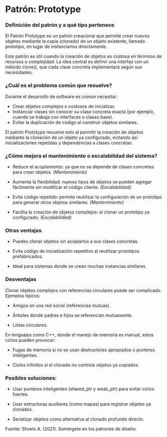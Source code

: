 # Patrón: Prototype
### Definición del patrón y a qué tipo pertenece

El Patrón Prototype es un patrón creacional que permite crear nuevos objetos mediante la copia (clonado) de un objeto existente, llamado prototipo, en lugar de instanciarlos directamente.

Este patrón es útil cuando la creación de objetos es costosa en términos de recursos o complejidad. La idea central es definir una interfaz con un método clone(), que cada clase concreta implementará según sus necesidades.

   

### ¿Cuál es el problema común que resuelve?

Durante el desarrollo de software es común necesitar:

- Crear objetos complejos o costosos de inicializar.
- Instanciar clases sin conocer su clase concreta exacta (por ejemplo, cuando se trabaja con interfaces o clases base).
- Evitar la duplicación de código al construir objetos similares.

El patrón Prototype resuelve esto al permitir la creación de objetos mediante la clonación de un objeto ya configurado, evitando así inicializaciones repetidas y dependencias a clases concretas.

### ¿Cómo mejora el mantenimiento o escalabilidad del sistema?

- Reduce el acoplamiento: ya que no se depende de clases concretas para crear objetos. *(Mantenimiento)*

- Aumenta la flexibilidad: nuevos tipos de objetos se pueden agregar fácilmente sin modificar el código cliente. *(Escalabilidad)*

- Evita código repetido: permite reutilizar la configuración de un prototipo para generar otros objetos similares. *(Mantenimiento)*

- Facilita la creación de objetos complejos: al clonar un prototipo ya configurado. *(Escalabilidad)*

### Otras ventajas

- Puedes clonar objetos sin acoplarlos a sus clases concretas.

- Evita código de inicialización repetitivo al reutilizar prototipos prefabricados.

- Ideal para sistemas donde se crean muchas instancias similares.

### Desventajas

Clonar objetos complejos con referencias circulares puede ser complicado.
Ejemplos típicos:

- Amigos en una red social (referencias mutuas).

- Árboles donde padres e hijos se referencian mutuamente.

- Listas circulares.

En lenguajes como C++, donde el manejo de memoria es manual, estos ciclos pueden provocar:

- Fugas de memoria si no se usan destructores apropiados o punteros inteligentes.

- Ciclos infinitos si el clonado no controla objetos ya copiados.

### Posibles soluciones:

- Usar punteros inteligentes (shared_ptr y weak_ptr) para evitar ciclos fuertes.

- Usar estructuras auxiliares (como mapas) para registrar objetos ya clonados.

- Serializar objetos como alternativa al clonado profundo directo.

 Fuente: Shvets A. (2021). Sumérgete en los patrones de diseño.